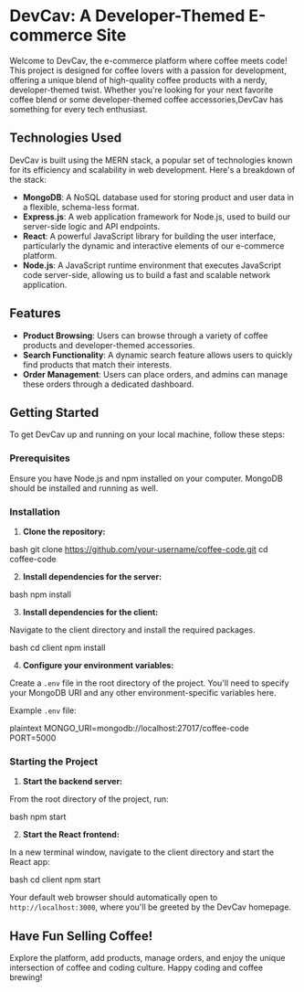 # DevCav: A Developer-Themed E-commerce Site

Welcome to DevCav, the e-commerce platform where coffee meets code! This project is designed for coffee lovers with a passion for development, offering a unique blend of high-quality coffee products with a nerdy, developer-themed twist. Whether you're looking for your next favorite coffee blend or some developer-themed coffee accessories,DevCav has something for every tech enthusiast.

## Technologies Used

DevCav is built using the MERN stack, a popular set of technologies known for its efficiency and scalability in web development. Here's a breakdown of the stack:

- **MongoDB**: A NoSQL database used for storing product and user data in a flexible, schema-less format.
- **Express.js**: A web application framework for Node.js, used to build our server-side logic and API endpoints.
- **React**: A powerful JavaScript library for building the user interface, particularly the dynamic and interactive elements of our e-commerce platform.
- **Node.js**: A JavaScript runtime environment that executes JavaScript code server-side, allowing us to build a fast and scalable network application.

## Features

- **Product Browsing**: Users can browse through a variety of coffee products and developer-themed accessories.
- **Search Functionality**: A dynamic search feature allows users to quickly find products that match their interests.
- **Order Management**: Users can place orders, and admins can manage these orders through a dedicated dashboard.

## Getting Started

To get DevCav up and running on your local machine, follow these steps:

### Prerequisites

Ensure you have Node.js and npm installed on your computer. MongoDB should be installed and running as well.

### Installation

1. **Clone the repository:**

bash
git clone https://github.com/your-username/coffee-code.git
cd coffee-code


2. **Install dependencies for the server:**

bash
npm install

3. **Install dependencies for the client:**

Navigate to the client directory and install the required packages.

bash
cd client
npm install

4. **Configure your environment variables:**

Create a `.env` file in the root directory of the project. You'll need to specify your MongoDB URI and any other environment-specific variables here.

Example `.env` file:

plaintext
MONGO_URI=mongodb://localhost:27017/coffee-code
PORT=5000

### Starting the Project

1. **Start the backend server:**

From the root directory of the project, run:

bash
npm start


2. **Start the React frontend:**

In a new terminal window, navigate to the client directory and start the React app:

bash
cd client
npm start

Your default web browser should automatically open to `http://localhost:3000`, where you'll be greeted by the DevCav homepage.

## Have Fun Selling Coffee!

Explore the platform, add products, manage orders, and enjoy the unique intersection of coffee and coding culture. Happy coding and coffee brewing!